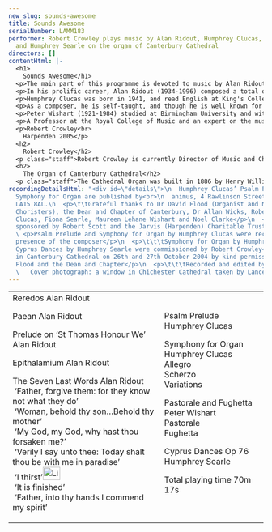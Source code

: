 ```yaml
---
new_slug: sounds-awesome
title: Sounds Awesome
serialNumber: LAMM183
performer: Robert Crowley plays music by Alan Ridout, Humphrey Clucas, Peter Wishart
  and Humphrey Searle on the organ of Canterbury Cathedral
directors: []
contentHtml: |-
  <h1>
    Sounds Awesome</h1>
  <p>The main part of this programme is devoted to music by Alan Ridout and Humphrey Clucas, composers whose work is closely linked with the Anglican organ and choral tradition. Alan Ridout’s The Seven Last Words is an established masterpiece, and Humphrey Clucas’ recent Symphony for Organ is his most significant and ambitious work so far. Closely argued and tightly structured, the Symphony’s three movements show a remarkable consistency of style and expression, and the work deserves to become more widely known. In contrast, Peter Wishart and Humphrey Searle wrote relatively little for the organ. It is a feature of English twentieth century music that many composers produced little or no organ music, although a number (like Humphrey Searle) played the organ at an early age. It is hoped that this CD will help to bring the organ music of all four composers represented to a wider audience. Allan Wicks made a number of distinguished recordings of organ works by Alan Ridout (including The Seven Last Words) when he was the Organist at Canterbury Cathedral, but these recordings are not currently available. This present CD follows Robert Crowley’s recent recordings of music by Alan Ridout (Canterbury Cathedral) and Humphrey Clucas (St Albans Cathedral), both on the Lammas label.</p>
  <p>In his prolific career, Alan Ridout (1934-1996) composed a total of fifteen operas (including several for children), eight symphonies, twenty five concertos for various instruments, seven string quartets and numerous shorter orchestral, choral and instrumental pieces. He studied with Gordon Jacob and Herbert Howells at the Royal College of Music, and subsequently with Peter Racine Fricker, Michael Tippett and Henk Badings (with a Netherlands Government Scholarship). Although he was not an avant garde composer, his interests were wide, ranging from medieval polyphony to electronic music and serialism; his Psalm for Sine Wave Generators (1959) was one of the first pieces of electronic music by an English composer. He also wrote a number of pieces in the 31-tone temperament, using microtones. Alan Ridout was a Professor of Theory and Composition at the Royal College of Music from 1960 to 1984, and he also taught at the Universities of Birmingham, Cambridge and London. Much of his church and organ music was written for performance at Canterbury Cathedral while Allan Wicks was Organist there, and he also taught at the Choir School, and then at the King’s School, for many years. Alan Ridout moved to France towards the end of his life, settling in Vitré and then moving to Caen. He was received into the Roman Catholic Church at Ampleforth Abbey in 1994.</p>
  <p>Humphrey Clucas was born in 1941, and read English at King's College, Cambridge, where he was a choral scholar. Having taught English in schools for twenty-seven years, while maintaining a separate singing career, he finally gave up teaching on his appointment as a Lay Vicar (member of the choir) of Westminster Abbey, from which he retired in 1999.</p>
  <p>As a composer, he is self-taught, and though he is well known for a set of Responses, written as an undergraduate, nearly all his serious work has been done in the last twenty-five years. He has written a great deal of choral music, much of it liturgical; between May and December 2000, for instance, he wrote settings of the Evening Canticles for Westminster Abbey and for Ripon and Southwark Cathedrals, and a morning canticle (the Benedictus) for Guildford. But there are also concert works for unaccompanied choir (including a Requiem) and for choir and orchestra, a Housman song cycle for counter-tenor, a Clarinet Sonatina, and several works for double bass.</p>
  <p>Peter Wishart (1921-1984) studied at Birmingham University and with Nadia Boulanger in Paris. He taught at Birmingham University, King’s College, London and the Guildhall School of Music and Drama before being appointed Professor of Music at the University of Reading in 1977. His career combined composition, conducting, accompanying and writing about music. His works include two symphonies, two violin concertos, four operas, chamber, instrumental and choral works and song cycles. Dedicated to Martindale Sidwell, who gave the first performance, the Pastorale and Fughetta was published in 1961. Both movements have a transparency of texture and an overall simplicity and directness, with lively rhythms and a colourful harmonic style. A feature of the Fughetta is the combination of 2/4 and 6/8 time signatures, where the subject in 6/8 is accompanied by a repeated pattern in 2/4.</p>
  <p>A Professor at the Royal College of Music and an expert on the music of Liszt, Humphrey Searle (1915-1982) was one of the leading composers of his generation in this country. He studied at the Royal College of Music and with Anton Webern in Vienna. His output was extensive, including three operas, five symphonies, two piano concertos, much orchestral and chamber music and three ballet scores. Humphrey Searle composed the Cyprus Dances in Limassol in April 1981, as a response to a commission from Robert Crowley. He had already composed two earlier organ pieces, the Toccata alla Passacaglia Op 31 and Fantasy-Toccata Op 57. Several melodies appear in the Cyprus Dances, and the piece as a whole is strongly rhythmical, with a frantic, exuberant climax.</p>
  <p>Robert Crowley<br>
    Harpenden 2005</p>
  <h2>
    Robert Crowley</h2>
  <p class="staff">Robert Crowley is currently Director of Music and Chapel Organist at St George's School, Harpenden. He received his early musical training with Martin Neary as a chorister at St Margaret's Church, Westminster and he studied the organ with Martindale Sidwell at the Royal Academy of Music, subsequently studying with Susi Jeans and Arthur Wills. At the RAM he was awarded the Recital Diploma for Organ, also winning the Henry Richards and Frederick Keene Organ Prizes. Robert Crowley is particularly interested in contemporary music, and has commissioned pieces from a number of composers. He has recently been made an Associate of the Royal Academy of Music.</p>
  <h2>
    The Organ of Canterbury Cathedral</h2>
  <p class="staff">The Cathedral Organ was built in 1886 by Henry Willis. It has been enlarged four times since then but subsequently reduced to its original size but greatly enhanced during the most recent rebuild, in 1978, by N P Mander Ltd It has always been sited in the south triforium but the 1978 rebuild saw it moved to the very front of the area and arranged in clear departments. A Nave division (not used in this recording) was also added at this time.</p>
recordingDetailsHtml: "<div id=\"details\">\n  Humphrey Clucas’ Psalm Prelude and
  Symphony for Organ are published by<br>\n  animus, 4 Rawlinson Street, Dalton-in-Furness
  LA15 8AL.\n  <p>\t\tGrateful thanks to Dr David Flood (Organist and Master of the
  Choristers), the Dean and Chapter of Canterbury, Dr Allan Wicks, Robert Scott, Humphrey
  Clucas, Fiona Searle, Maureen Lehane Wishart and Noel Clarke</p>\n  <p>\t\tRecording
  sponsored by Robert Scott and the Jarvis (Harpenden) Charitable Trust<br>\n     </p>\n
  \ <p>Psalm Prelude and Symphony for Organ by Humphrey Clucas were recorded in the
  presence of the composer</p>\n  <p>\t\t\tSymphony for Organ by Humphrey Clucas and
  Cyprus Dances by Humphrey Searle were commissioned by Robert Crowley</p>\n  <p>\t\t\tRecorded
  in Canterbury Cathedral on 26th and 27th October 2004 by kind permission of Dr David
  Flood and the Dean and Chapter</p>\n  <p>\t\t\tRecorded and edited by Lance Andrews<br>\n
  \   Cover photograph: a window in Chichester Cathedral taken by Lance Andrews</p>\n</div>"
---
```


<table class="tracktable">
  <tbody>
    <tr>
      <td class="column1">
        <span class="trackname">Reredos </span> <span class="composer">Alan Ridout</span>
        <p><span class="trackname">Paean </span> <span class="composer">Alan Ridout</span></p>
        <p><span class="trackname">Prelude on ‘St Thomas Honour We’ </span> <span class="composer">Alan Ridout</span></p>
        <p><span class="trackname">Epithalamium </span> <span class="composer">Alan Ridout</span></p>
        <p><span class="trackname">The Seven Last Words </span> <span class="composer">Alan Ridout</span><br>
          <span class="trackname">  ‘Father, forgive them: for they know not what they do’<br>
             ‘Woman, behold thy son…Behold thy mother’<br>
             ‘My God, my God, why hast thou forsaken me?’<br>
             ‘Verily I say unto thee: Today shalt thou be with me in paradise’<br>
             ‘I thirst’</span><a href="cliplinks/awesome.ram"><img alt="Listen to this track" src="/web/20120922085010im_/http://www.lammas.co.uk/sites/default/files/mobileplugin/180x180/47790a0917f8459f5d041f2791e4566b.gif" style="width: 34px; height: 26px;"></a><br>
          <span class="trackname">  ‘It is finished’<br>
             ‘Father, into thy hands I commend my spirit’</span></p>
      </td>
      <td class="column2">
        <span class="trackname">Psalm Prelude </span> <span class="composer">Humphrey Clucas</span>
        <p><span class="trackname">Symphony for Organ </span> <span class="composer">Humphrey Clucas</span><br>
          <span class="trackname"> Allegro<br>
            Scherzo<br>
            Variations</span></p>
        <p><span class="trackname">Pastorale and Fughetta </span> <span class="composer">Peter Wishart</span><br>
          <span class="trackname"> Pastorale<br>
            Fughetta</span></p>
        <p><span class="trackname">Cyprus Dances Op 76 </span> <span class="composer">Humphrey Searle</span></p>
        <p>					<span id="playingtime">Total playing time 70m 17s</span></p>
      </td>
    </tr>
  </tbody>
</table>
